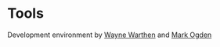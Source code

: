 # Tools

Development environment by [Wayne Warthen](https://github.com/wwarthen/RomWBW) and [Mark Ogden](https://github.com/ogdenpm/intel80tools)